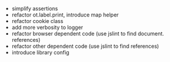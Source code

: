 * simplify assertions
* refactor ot.label.print, introduce map helper
* refactor cookie class
* add more verbosity to logger
* refactor browser dependent code (use jslint to find document. references)
* refactor other dependent code (use jslint to find references)
* introduce library config